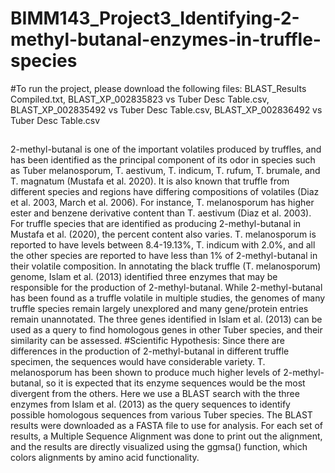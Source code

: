 # BIMM143_Project3_Identifying-2-methyl-butanal-enzymes-in-truffle-species

#To run the project, please download the following files: BLAST_Results Compiled.txt, BLAST_XP_002835823 vs Tuber Desc Table.csv, BLAST_XP_002835492 vs Tuber Desc Table.csv, BLAST_XP_002836492 vs Tuber Desc Table.csv
##

2-methyl-butanal is one of the important volatiles produced by truffles, and has been identified as the principal component of its odor in species such as Tuber melanosporum, T. aestivum, T. indicum, T. rufum, T. brumale, and T. magnatum (Mustafa et al. 2020). It is also known that truffle from different species and regions have differing compositions of volatiles (Diaz et al. 2003, March et al. 2006). For instance, T. melanosporum has higher ester and benzene derivative content than T. aestivum (Diaz et al. 2003). For truffle species that are identified as producing 2-methyl-butanal in Mustafa et al. (2020), the percent content also varies. T. melanosporum is reported to have levels between 8.4-19.13%, T. indicum with 2.0%, and all the other species are reported to have less than 1% of 2-methyl-butanal in their volatile composition.   In annotating the black truffle (T. melanosporum) genome, Islam et al. (2013) identified three enzymes that may be responsible for the production of 2-methyl-butanal. While 2-methyl-butanal has been found as a truffle volatile in multiple studies, the genomes of many truffle species remain largely unexplored and many gene/protein entries remain unannotated. The three genes identified in Islam et al. (2013) can be used as a query to find homologous genes in other Tuber species, and their similarity can be assessed.  #Scientific Hypothesis: Since there are differences in the production of 2-methyl-butanal in different truffle specimen, the sequences would have considerable variety. T. melanosporum has been shown to produce much higher levels of 2-methyl-butanal, so it is expected that its enzyme sequences would be the most divergent from the others.  Here we use a BLAST search with the three enzymes from Islam et al. (2013) as the query sequences to identify possible homologous sequences from various Tuber species. The BLAST results were downloaded as a FASTA file to use for analysis. For each set of results, a Multiple Sequence Alignment was done to print out the alignment, and the results are directly visualized using the ggmsa() function, which colors alignments by amino acid functionality. 
